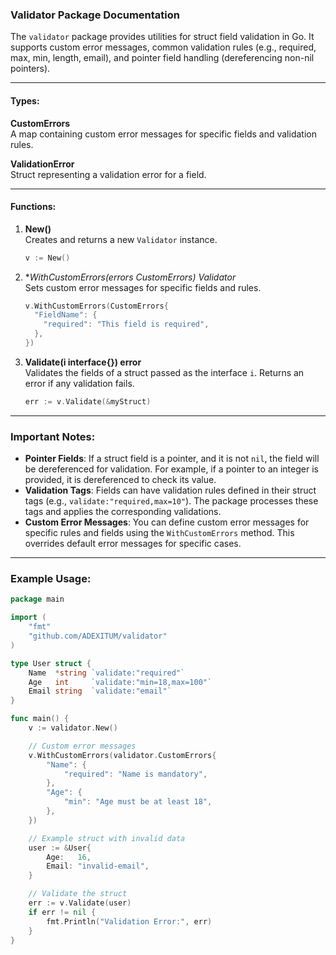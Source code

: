 ### Validator Package Documentation

The `validator` package provides utilities for struct field validation in Go. It supports custom error messages, common validation rules (e.g., required, max, min, length, email), and pointer field handling (dereferencing non-nil pointers).

---

#### Types:
**CustomErrors**  
   A map containing custom error messages for specific fields and validation rules.

**ValidationError**  
   Struct representing a validation error for a field.

---

#### Functions:

1. **New()**  
   Creates and returns a new `Validator` instance.

   ```go
   v := New()
   ```

2. **WithCustomErrors(errors CustomErrors) *Validator**  
   Sets custom error messages for specific fields and rules.

   ```go
   v.WithCustomErrors(CustomErrors{
     "FieldName": {
       "required": "This field is required",
     },
   })
   ```

3. **Validate(i interface{}) error**  
   Validates the fields of a struct passed as the interface `i`. Returns an error if any validation fails.

   ```go
   err := v.Validate(&myStruct)
   ```
---

### Important Notes:
- **Pointer Fields**: If a struct field is a pointer, and it is not `nil`, the field will be dereferenced for validation. For example, if a pointer to an integer is provided, it is dereferenced to check its value.
- **Validation Tags**: Fields can have validation rules defined in their struct tags (e.g., `validate:"required,max=10"`). The package processes these tags and applies the corresponding validations.
- **Custom Error Messages**: You can define custom error messages for specific rules and fields using the `WithCustomErrors` method. This overrides default error messages for specific cases.

---

### Example Usage:

```go
package main

import (
	"fmt"
	"github.com/ADEXITUM/validator"
)

type User struct {
	Name  *string `validate:"required"`
	Age   int     `validate:"min=18,max=100"`
	Email string  `validate:"email"`
}

func main() {
	v := validator.New()

	// Custom error messages
	v.WithCustomErrors(validator.CustomErrors{
		"Name": {
			"required": "Name is mandatory",
		},
		"Age": {
			"min": "Age must be at least 18",
		},
	})

	// Example struct with invalid data
	user := &User{
		Age:   16,
		Email: "invalid-email",
	}

	// Validate the struct
	err := v.Validate(user)
	if err != nil {
		fmt.Println("Validation Error:", err)
	}
}
```